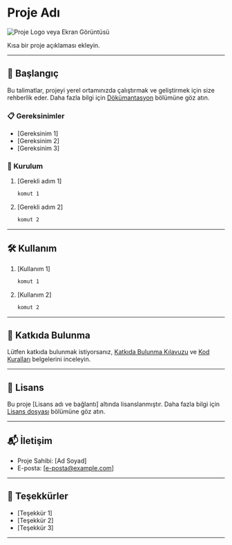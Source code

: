 # Proje Adı

![Proje Logo veya Ekran Görüntüsü](url/to/image.png)

Kısa bir proje açıklaması ekleyin.

---

## 🚀 Başlangıç

Bu talimatlar, projeyi yerel ortamınızda çalıştırmak ve geliştirmek için size rehberlik eder. Daha fazla bilgi için [Dökümantasyon](link) bölümüne göz atın.

### 📋 Gereksinimler

- [Gereksinim 1]
- [Gereksinim 2]
- [Gereksinim 3]

### 🔧 Kurulum

1. [Gerekli adım 1]
    ```bash
    komut 1
    ```

2. [Gerekli adım 2]
    ```bash
    komut 2
    ```

---

## 🛠️ Kullanım

1. [Kullanım 1]
    ```bash
    komut 1
    ```

2. [Kullanım 2]
    ```bash
    komut 2
    ```

---

## 🤝 Katkıda Bulunma

Lütfen katkıda bulunmak istiyorsanız, [Katkıda Bulunma Kılavuzu](CONTRIBUTING.md) ve [Kod Kuralları](CODE_OF_CONDUCT.md) belgelerini inceleyin.

---

## 📝 Lisans

Bu proje [Lisans adı ve bağlantı] altında lisanslanmıştır. Daha fazla bilgi için [Lisans dosyası](LICENSE) bölümüne göz atın.

---

## 📬 İletişim

- Proje Sahibi: [Ad Soyad]
- E-posta: [e-posta@example.com]

---

## 🙌 Teşekkürler

- [Teşekkür 1]
- [Teşekkür 2]
- [Teşekkür 3]

---

